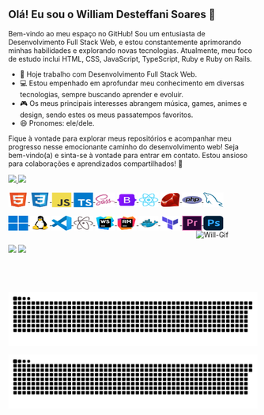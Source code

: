 ## Olá! Eu sou o William Desteffani Soares 👋

Bem-vindo ao meu espaço no GitHub! Sou um entusiasta de Desenvolvimento Full Stack Web, e estou constantemente aprimorando minhas habilidades e explorando novas tecnologias. Atualmente, meu foco de estudo inclui HTML, CSS, JavaScript, TypeScript, Ruby e Ruby on Rails.

- 💼 Hoje trabalho com Desenvolvimento Full Stack Web.
- 💻 Estou empenhado em aprofundar meu conhecimento em diversas tecnologias, sempre buscando aprender e evoluir.
- 🎮 Os meus principais interesses abrangem música, games, animes e design, sendo estes os meus passatempos favoritos.
- 😄 Pronomes: ele/dele.

Fique à vontade para explorar meus repositórios e acompanhar meu progresso nesse emocionante caminho do desenvolvimento web! Seja bem-vindo(a) e sinta-se à vontade para entrar em contato. Estou ansioso para colaborações e aprendizados compartilhados! 🚀

<div>
  <a href="https://github.com/williamdevsoares">
  <img height="180em" src="https://github-readme-stats.vercel.app/api?username=williamdevsoares&theme=tokyonight&show_icons=true"/>
  <img height="180em" src="https://github-readme-stats.vercel.app/api/top-langs/?username=williamdevsoares&layout=compact&langs_count=7&theme=tokyonight"/>
</div>
<div style="display: inline_block"><br>
  <img align="center" alt="Will-HTML" height="30" width="40" src="https://github.com/devicons/devicon/blob/master/icons/html5/html5-original.svg">
  <img align="center" alt="Will-CSS" height="30" width="40" src="https://github.com/devicons/devicon/blob/master/icons/css3/css3-original.svg">
  <img align="center" alt="Will-Js" height="30" width="40" src="https://github.com/devicons/devicon/blob/master/icons/javascript/javascript-original.svg">
  <img align="center" alt="Will-Ts" height="30" width="40" src="https://github.com/devicons/devicon/blob/master/icons/typescript/typescript-original.svg">
  <img align="center" alt="Will-SASS" height="30" width="40" src="https://github.com/devicons/devicon/blob/master/icons/sass/sass-original.svg">
  <img align="center" alt="Will-Bootstrap" height="30" width="40" src="https://github.com/devicons/devicon/blob/master/icons/bootstrap/bootstrap-original.svg">
  <img align="center" alt="Will-React" height="30" width="40" src="https://github.com/devicons/devicon/blob/master/icons/react/react-original.svg">
  <img align="center" alt="Will-Ruby" height="30" width="40" src="https://github.com/devicons/devicon/blob/master/icons/ruby/ruby-original.svg">
  <img align="center" alt="Will-PHP" height="30" width="40" src="https://github.com/devicons/devicon/blob/master/icons/php/php-original.svg">
  <img align="center" alt="Will-MySQL" height="30" width="40" src="https://github.com/devicons/devicon/blob/master/icons/mysql/mysql-original.svg">
  <br><br>
  <img align="center" alt="Will-Windows" height="30" width="40" src="https://github.com/devicons/devicon/blob/master/icons/windows11/windows11-original.svg">
  <img align="center" alt="Will-Linux" height="30" width="40" src="https://github.com/devicons/devicon/blob/master/icons/linux/linux-original.svg">
  <img align="center" alt="Will-VSCode" height="30" width="40" src="https://github.com/devicons/devicon/blob/master/icons/vscode/vscode-original.svg">
  <img align="center" alt="Will-Atom" height="30" width="40" src="https://github.com/devicons/devicon/blob/master/icons/atom/atom-original.svg">
  <img align="center" alt="Will-WebStorm" height="30" width="40" src="https://github.com/devicons/devicon/blob/master/icons/webstorm/webstorm-original.svg">
  <img align="center" alt="Will-RubyMine" height="30" width="40" src="https://github.com/devicons/devicon/blob/master/icons/rubymine/rubymine-original.svg">
  <img align="center" alt="Will-Docker" height="30" width="40" src="https://github.com/devicons/devicon/blob/master/icons/docker/docker-original.svg">
  <img align="center" alt="Will-Terraform" height="30" width="40" src="https://github.com/devicons/devicon/blob/master/icons/terraform/terraform-original.svg">
  <img align="center" alt="Will-Premiere" height="30" width="40" src="https://github.com/devicons/devicon/blob/master/icons/premierepro/premierepro-original.svg">
  <img align="center" alt="Will-Photoshop" height="30" width="40" src="https://github.com/devicons/devicon/blob/master/icons/photoshop/photoshop-original.svg">
  <img align="right" alt="Will-Gif" height="124" width="124" src="https://imgur.com/tYHWUIh.gif">
</div>

##

<div>
  <a href = "mailto:williamds.uchiha@gmail.com"><img src="https://img.shields.io/badge/-Gmail-%23333?style=for-the-badge&logo=gmail&logoColor=white" target="_blank"></a>
  <a href="https://br.linkedin.com/in/william-desteffani-soares" target="_blank"><img src="https://img.shields.io/badge/-LinkedIn-%230077B5?style=for-the-badge&logo=linkedin&logoColor=white" target="_blank"></a>

  <picture>
    <source
      media="(prefers-color-scheme: dark)"
      srcset="https://github.com/williamdevsoares/williamdevsoares/blob/output/github-contribution-grid-snake-dark.svg"
    />
    <source
      media="(prefers-color-scheme: light)"
      srcset="https://github.com/williamdevsoares/williamdevsoares/blob/output/github-contribution-grid-snake.svg"
    />
    <img
      alt="github contribution grid snake animation"
      src="https://github.com/williamdevsoares/williamdevsoares/blob/output/github-contribution-grid-snake.svg"
    />
  </picture>

  ![Snake animation](https://github.com/williamdevsoares/williamdevsoares/blob/output/github-contribution-grid-snake-dark.svg)

</div>
